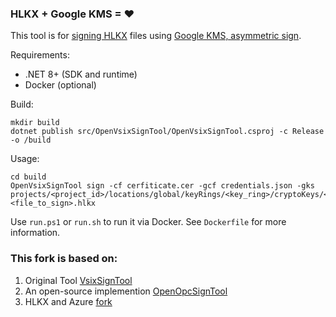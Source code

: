 ### HLKX + Google KMS = ♥

This tool is for [signing HLKX](https://learn.microsoft.com/en-us/windows-hardware/test/hlk/user/digitally-sign-an-hlkx-package) files using [Google KMS, asymmetric sign](https://cloud.google.com/kms/docs/samples/kms-sign-asymmetric#kms_sign_asymmetric-csharp).

Requirements:

- .NET 8+ (SDK and runtime)
- Docker (optional)

Build:

```shell
mkdir build
dotnet publish src/OpenVsixSignTool/OpenVsixSignTool.csproj -c Release -o /build
```

Usage:

```shell
cd build
OpenVsixSignTool sign -cf cerfiticate.cer -gcf credentials.json -gks projects/<project_id>/locations/global/keyRings/<key_ring>/cryptoKeys/<crypto_keys>/cryptoKeyVersions/1 <file_to_sign>.hlkx
```

Use `run.ps1` or `run.sh` to run it via Docker. See `Dockerfile` for more information.

### This fork is based on:

1. Original Tool [VsixSignTool](https://www.nuget.org/packages/Microsoft.VSSDK.Vsixsigntool)
2. An open-source implemention [OpenOpcSignTool](https://github.com/vcsjones/OpenOpcSignTool)
3. HLKX and Azure [fork](https://github.com/monrapps/OpenOpcSignTool)
